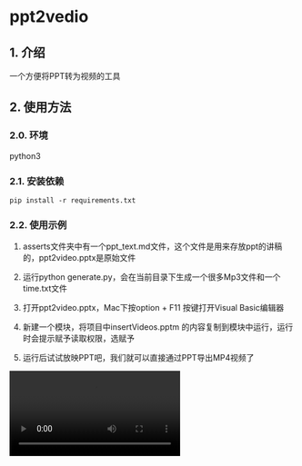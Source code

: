# ppt2vedio

## 1. 介绍
一个方便将PPT转为视频的工具

## 2. 使用方法

### 2.0. 环境
python3

### 2.1. 安装依赖

```shell
pip install -r requirements.txt
```

### 2.2. 使用示例

1. asserts文件夹中有一个ppt_text.md文件，这个文件是用来存放ppt的讲稿的，ppt2video.pptx是原始文件

2. 运行python generate.py，会在当前目录下生成一个很多Mp3文件和一个time.txt文件

3. 打开ppt2video.pptx，Mac下按option + F11 按键打开Visual Basic编辑器

4. 新建一个模块，将项目中insertVideos.pptm 的内容复制到模块中运行，运行时会提示赋予读取权限，选赋予

5. 运行后试试放映PPT吧，我们就可以直接通过PPT导出MP4视频了

<video src="assets/ppt2video_completed.mp4" controls>
  你的浏览器不支持 <code>video</code> 标签。
</video>
